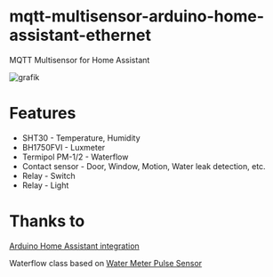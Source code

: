 # mqtt-multisensor-arduino-home-assistant-ethernet
MQTT Multisensor for Home Assistant

![grafik](https://github.com/damsma/mqtt-multisensor-arduino-home-assistant-ethernet/assets/45398732/cbd14dd6-9130-4490-9ce1-1c4f8fab6b70)

# Features
- SHT30 - Temperature, Humidity
- BH1750FVI - Luxmeter
- Termipol PM-1/2 - Waterflow
- Contact sensor - Door, Window, Motion, Water leak detection, etc.
- Relay - Switch
- Relay - Light


# Thanks to
[Arduino Home Assistant integration](https://github.com/dawidchyrzynski/arduino-home-assistant)

Waterflow class based on [Water Meter Pulse Sensor](https://www.mysensors.org/build/pulse_water)
